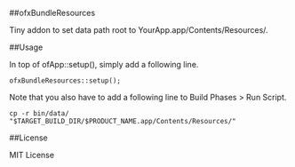 ##ofxBundleResources

Tiny addon to set data path root to YourApp.app/Contents/Resources/.

##Usage

In top of ofApp::setup(), simply add a following line.

```
ofxBundleResources::setup();
```

Note that you also have to add a following line to Build Phases > Run Script.

```
cp -r bin/data/ "$TARGET_BUILD_DIR/$PRODUCT_NAME.app/Contents/Resources/"
```

##License

MIT License